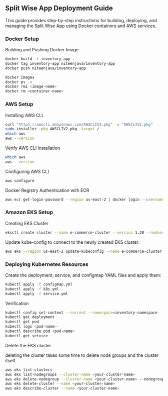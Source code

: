## Split Wise App Deployment Guide

This guide provides step-by-step instructions for building, deploying, and managing the Split Wise App using Docker
containers and AWS services.

### Docker Setup

Building and Pushing Docker Image

```bash
docker build -t inventory-app .
docker tag inventory-app niteenjava/inventory-app
docker push niteenjava/inventory-app

docker images
docker ps -a
docker rmi <image-name>
docker rm <container-name>
```

### AWS Setup

Installing AWS CLI

```bash
curl "https://awscli.amazonaws.com/AWSCLIV2.pkg" -o "AWSCLIV2.pkg"
sudo installer -pkg AWSCLIV2.pkg -target /
which aws
aws --version
```

Verify AWS CLI installation

```bash
which aws
aws --version
```

Configuring AWS CLI

```bash
aws configure
```

Docker Registry Authentication with ECR

```bash
aws ecr get-login-password --region us-east-2 | docker login --username AWS --password-stdin 544180684050.dkr.ecr.us-east-2.amazonaws.com
```

### Amazon EKS Setup

Creating EKS Cluster

```bash
eksctl create cluster --name e-commerce-cluster --version 1.28 --nodes=1 --node-type=t2.small --region us-east-2
```

Update kube-config to connect to the newly created EKS cluster:

```bash
aws eks --region us-east-2 update-kubeconfig --name e-commerce-cluster
```

### Deploying Kubernetes Resources

Create the deployment, service, and configmap YAML files and apply them:

```bash
kubectl apply -f configmap.yml
kubectl apply -f k8s.yml
kubectl apply -f service.yml
```

Verification

```bash
kubectl config set-context --current --namespace=inventory-namespace
kubectl get deployment
kubectl get pod
kubectl logs <pod-name>
kubectl describe pod <pod-name>
kubectl get service
```

Delete the EKS cluster

deleting the cluster takes some time to delete node groups and the cluster itself.

```bash
aws eks list-clusters
aws eks list-nodegroups --cluster-name <your-cluster-name>
aws eks delete-nodegroup --cluster-name <your-cluster-name> --nodegroup-name <your-nodegroup-name>
aws eks delete-cluster --name <your-cluster-name>
aws eks describe-cluster --name <your-cluster-name>
```